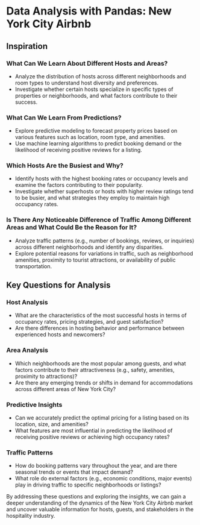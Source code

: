 # Data Analysis with Pandas: New York City Airbnb

## Inspiration
### What Can We Learn About Different Hosts and Areas?
- Analyze the distribution of hosts across different neighborhoods and room types to understand host diversity and preferences.
- Investigate whether certain hosts specialize in specific types of properties or neighborhoods, and what factors contribute to their success.

### What Can We Learn From Predictions?
- Explore predictive modeling to forecast property prices based on various features such as location, room type, and amenities.
- Use machine learning algorithms to predict booking demand or the likelihood of receiving positive reviews for a listing.

### Which Hosts Are the Busiest and Why?
- Identify hosts with the highest booking rates or occupancy levels and examine the factors contributing to their popularity.
- Investigate whether superhosts or hosts with higher review ratings tend to be busier, and what strategies they employ to maintain high occupancy rates.

### Is There Any Noticeable Difference of Traffic Among Different Areas and What Could Be the Reason for It?
- Analyze traffic patterns (e.g., number of bookings, reviews, or inquiries) across different neighborhoods and identify any disparities.
- Explore potential reasons for variations in traffic, such as neighborhood amenities, proximity to tourist attractions, or availability of public transportation.

## Key Questions for Analysis
### Host Analysis
- What are the characteristics of the most successful hosts in terms of occupancy rates, pricing strategies, and guest satisfaction?
- Are there differences in hosting behavior and performance between experienced hosts and newcomers?

### Area Analysis
- Which neighborhoods are the most popular among guests, and what factors contribute to their attractiveness (e.g., safety, amenities, proximity to attractions)?
- Are there any emerging trends or shifts in demand for accommodations across different areas of New York City?

### Predictive Insights
- Can we accurately predict the optimal pricing for a listing based on its location, size, and amenities?
- What features are most influential in predicting the likelihood of receiving positive reviews or achieving high occupancy rates?

### Traffic Patterns
- How do booking patterns vary throughout the year, and are there seasonal trends or events that impact demand?
- What role do external factors (e.g., economic conditions, major events) play in driving traffic to specific neighborhoods or listings?

By addressing these questions and exploring the insights, we can gain a deeper understanding of the dynamics of the New York City Airbnb market and uncover valuable information for hosts, guests, and stakeholders in the hospitality industry.
